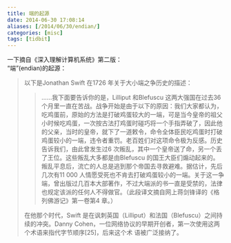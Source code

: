 ```yaml
---
title: 端的起源
date: 2014-06-30 17:08:14
aliases: [/2014/06/30/endian/]
categories: [misc] 
tags: [tidbit]
---
```


一下摘自《深入理解计算机系统》第二版：  
“端”(endian)的起源：  
>以下是Jonathan Swift 在1726 年关于大小端之争历史的描述：  
>>……我下面要告诉你的是，Lilliput 和Blefuscu 这两大强国在过去36 个月里一直在苦战。战争开始是由于以下的原因：我们大家都认为，吃鸡蛋前，原始的方法是打破鸡蛋较大的一端，可是当今皇帝的祖父小时候吃鸡蛋，一次按古法打鸡蛋时碰巧将一个手指弄破了，因此他的父亲，当时的皇帝，就下了一道敕令，命令全体臣民吃鸡蛋时打破鸡蛋较小的一端，违令者重罚。老百姓们对这项命令极为反感。历史告诉我们，由此曾发生过6 次叛乱，其中一个皇帝送了命，另一个丢了王位。这些叛乱大多都是由Blefuscu 的国王大臣们煽动起来的。叛乱平息后，流亡的人总是逃到那个帝国去寻救避难。据估计，先后几次有11 000 人情愿受死也不肯去打破鸡蛋较小的一端。关于这一争端，曾出版过几百本大部著作，不过大端派的书一直是受禁的，法律也规定该派的任何人不得做官。（此段译文摘自网上蒋剑锋译的《格列佛游记》第一卷第4 章。）
>
>在他那个时代，Swift 是在讽刺英国（Lilliput）和法国（Blefuscu）之间持续的冲突。Danny Cohen，一位网络协议的早期开创者，第一次使用这两个术语来指代字节顺序[25]，后来这个术 语被广泛接纳了。  

